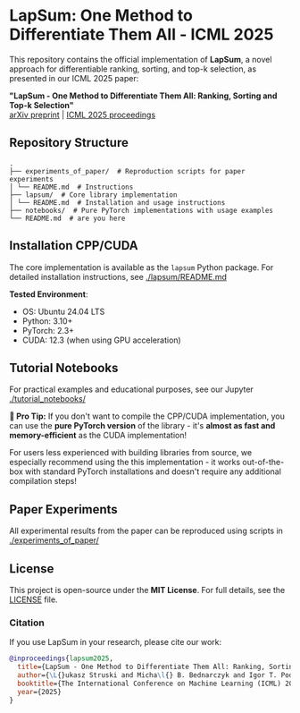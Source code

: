 # LapSum: One Method to Differentiate Them All - ICML 2025

This repository contains the official implementation of **LapSum**, a novel approach for differentiable ranking, sorting, and top-k selection, as presented in our ICML 2025 paper:

**"LapSum - One Method to Differentiate Them All: Ranking, Sorting and Top-k Selection"**  
[arXiv preprint](https://arxiv.org/abs/2503.06242) | [ICML 2025 proceedings](https://proceedings.icml.cc/)  

## Repository Structure
```
.
├── experiments_of_paper/  # Reproduction scripts for paper experiments
│ └── README.md  # Instructions
├── lapsum/  # Core library implementation
│ └── README.md  # Installation and usage instructions
├── notebooks/  # Pure PyTorch implementations with usage examples
└── README.md  # are you here
```

## Installation CPP/CUDA

The core implementation is available as the `lapsum` Python package. For detailed installation instructions, see [./lapsum/README.md](./lapsum/README.md)

**Tested Environment**:  
- OS: Ubuntu 24.04 LTS
- Python: 3.10+
- PyTorch: 2.3+
- CUDA: 12.3 (when using GPU acceleration)

## Tutorial Notebooks
For practical examples and educational purposes, see our Jupyter [./tutorial_notebooks/](./tutorial_notebooks/)

**🚀 Pro Tip:**  If you don't want to compile the CPP/CUDA implementation, you can use the **pure PyTorch version** of the library - it's **almost as fast and memory-efficient** as the CUDA implementation! 

For users less experienced with building libraries from source, we especially recommend using the this implementation - it works out-of-the-box with standard PyTorch installations and doesn't require any additional compilation steps!

## Paper Experiments
All experimental results from the paper can be reproduced using scripts in [./experiments_of_paper/](./experiments_of_paper/)

## License

This project is open-source under the **MIT License**. For full details, see the [LICENSE](./LICENSE) file.


### Citation

If you use LapSum in your research, please cite our work:

```bibtex
@inproceedings{lapsum2025,
  title={LapSum - One Method to Differentiate Them All: Ranking, Sorting and Top-k Selection},
  author={\L{}ukasz Struski and Micha\l{} B. Bednarczyk and Igor T. Podolak and Jacek Tabor},
  booktitle={The International Conference on Machine Learning (ICML) 2025},
  year={2025}
}
